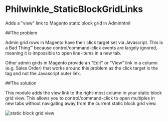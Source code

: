 # Philwinkle_StaticBlockGridLinks
Adds a "view" link to Magento static block grid in Adminhtml


##The problem

Admin grid rows in Magento have their click target set via Javascript. This is a Bad Thing™ because control/command-click events are largely ignored, meaning it is impossible to open line-items in a new tab.

Other admin grids in Magento provide an "Edit" or "View" link in a column (e.g. Sales Order) that works around this problem as the click target is the <a> tag and not the Javascript outer link. 

##The solution

This module adds the view link to the right-most column in your static block grid view. This allows you to control/command-click to open multiples in new tabs without navigating away from the current static block grid view.

![static block grid view](http://i.imgur.com/rNYL8kN.png)
